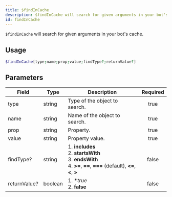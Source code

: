 ```yaml
---
title: $findInCache
description: $findInCache will search for given arguments in your bot's cache.
id: findInCache
---
```


`$findInCache` will search for given arguments in your bot's cache.

## Usage

```php
$findInCache[type;name;prop;value;findType?;returnValue?]
```

## Parameters

| Field        | Type    | Description                                                                                                                       | Required |
| ------------ | ------- | --------------------------------------------------------------------------------------------------------------------------------- | :------: |
| type         | string  | Type of the object to search.                                                                                                     |   true   |
| name         | string  | Name of the object to search.                                                                                                     |   true   |
| prop         | string  | Property.                                                                                                                         |   true   |
| value        | string  | Property value.                                                                                                                   |   true   |
| findType?    | string  | 1. **includes** <br /> 2. **startsWith** <br /> 3. **endsWith** <br /> 4. **>=**, **==**, **===** (default), **<=**, **<**, **>** |  false   |
| returnValue? | boolean | 1. **true* <br /> 2. **false**                                                                                                    |  false   |
